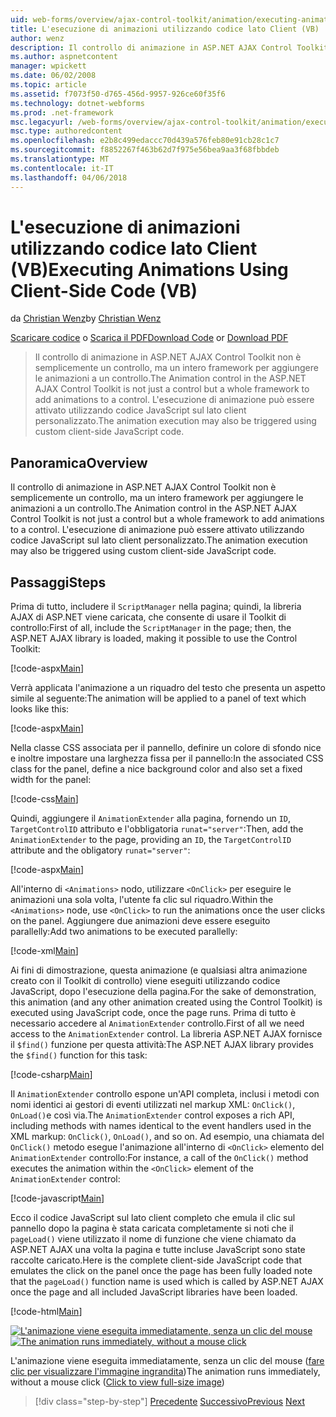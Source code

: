 ```yaml
---
uid: web-forms/overview/ajax-control-toolkit/animation/executing-animations-using-client-side-code-vb
title: L'esecuzione di animazioni utilizzando codice lato Client (VB) | Documenti Microsoft
author: wenz
description: Il controllo di animazione in ASP.NET AJAX Control Toolkit non è semplicemente un controllo, ma un intero framework per aggiungere le animazioni a un controllo. L'esecuzione di animazione...
ms.author: aspnetcontent
manager: wpickett
ms.date: 06/02/2008
ms.topic: article
ms.assetid: f7073f50-d765-456d-9957-926ce60f35f6
ms.technology: dotnet-webforms
ms.prod: .net-framework
msc.legacyurl: /web-forms/overview/ajax-control-toolkit/animation/executing-animations-using-client-side-code-vb
msc.type: authoredcontent
ms.openlocfilehash: e2b8c499edaccc70d439a576feb80e91cb28c1c7
ms.sourcegitcommit: f8852267f463b62d7f975e56bea9aa3f68fbbdeb
ms.translationtype: MT
ms.contentlocale: it-IT
ms.lasthandoff: 04/06/2018
---
```

<a name="executing-animations-using-client-side-code-vb"></a><span data-ttu-id="a1e76-104">L'esecuzione di animazioni utilizzando codice lato Client (VB)</span><span class="sxs-lookup"><span data-stu-id="a1e76-104">Executing Animations Using Client-Side Code (VB)</span></span>
====================
<span data-ttu-id="a1e76-105">da [Christian Wenz](https://github.com/wenz)</span><span class="sxs-lookup"><span data-stu-id="a1e76-105">by [Christian Wenz](https://github.com/wenz)</span></span>

<span data-ttu-id="a1e76-106">[Scaricare codice](http://download.microsoft.com/download/f/9/a/f9a26acd-8df4-4484-8a18-199e4598f411/Animation10.vb.zip) o [Scarica il PDF](http://download.microsoft.com/download/6/7/1/6718d452-ff89-4d3f-a90e-c74ec2d636a3/animation10VB.pdf)</span><span class="sxs-lookup"><span data-stu-id="a1e76-106">[Download Code](http://download.microsoft.com/download/f/9/a/f9a26acd-8df4-4484-8a18-199e4598f411/Animation10.vb.zip) or [Download PDF](http://download.microsoft.com/download/6/7/1/6718d452-ff89-4d3f-a90e-c74ec2d636a3/animation10VB.pdf)</span></span>

> <span data-ttu-id="a1e76-107">Il controllo di animazione in ASP.NET AJAX Control Toolkit non è semplicemente un controllo, ma un intero framework per aggiungere le animazioni a un controllo.</span><span class="sxs-lookup"><span data-stu-id="a1e76-107">The Animation control in the ASP.NET AJAX Control Toolkit is not just a control but a whole framework to add animations to a control.</span></span> <span data-ttu-id="a1e76-108">L'esecuzione di animazione può essere attivato utilizzando codice JavaScript sul lato client personalizzato.</span><span class="sxs-lookup"><span data-stu-id="a1e76-108">The animation execution may also be triggered using custom client-side JavaScript code.</span></span>


## <a name="overview"></a><span data-ttu-id="a1e76-109">Panoramica</span><span class="sxs-lookup"><span data-stu-id="a1e76-109">Overview</span></span>

<span data-ttu-id="a1e76-110">Il controllo di animazione in ASP.NET AJAX Control Toolkit non è semplicemente un controllo, ma un intero framework per aggiungere le animazioni a un controllo.</span><span class="sxs-lookup"><span data-stu-id="a1e76-110">The Animation control in the ASP.NET AJAX Control Toolkit is not just a control but a whole framework to add animations to a control.</span></span> <span data-ttu-id="a1e76-111">L'esecuzione di animazione può essere attivato utilizzando codice JavaScript sul lato client personalizzato.</span><span class="sxs-lookup"><span data-stu-id="a1e76-111">The animation execution may also be triggered using custom client-side JavaScript code.</span></span>

## <a name="steps"></a><span data-ttu-id="a1e76-112">Passaggi</span><span class="sxs-lookup"><span data-stu-id="a1e76-112">Steps</span></span>

<span data-ttu-id="a1e76-113">Prima di tutto, includere il `ScriptManager` nella pagina; quindi, la libreria AJAX di ASP.NET viene caricata, che consente di usare il Toolkit di controllo:</span><span class="sxs-lookup"><span data-stu-id="a1e76-113">First of all, include the `ScriptManager` in the page; then, the ASP.NET AJAX library is loaded, making it possible to use the Control Toolkit:</span></span>

[!code-aspx[Main](executing-animations-using-client-side-code-vb/samples/sample1.aspx)]

<span data-ttu-id="a1e76-114">Verrà applicata l'animazione a un riquadro del testo che presenta un aspetto simile al seguente:</span><span class="sxs-lookup"><span data-stu-id="a1e76-114">The animation will be applied to a panel of text which looks like this:</span></span>

[!code-aspx[Main](executing-animations-using-client-side-code-vb/samples/sample2.aspx)]

<span data-ttu-id="a1e76-115">Nella classe CSS associata per il pannello, definire un colore di sfondo nice e inoltre impostare una larghezza fissa per il pannello:</span><span class="sxs-lookup"><span data-stu-id="a1e76-115">In the associated CSS class for the panel, define a nice background color and also set a fixed width for the panel:</span></span>

[!code-css[Main](executing-animations-using-client-side-code-vb/samples/sample3.css)]

<span data-ttu-id="a1e76-116">Quindi, aggiungere il `AnimationExtender` alla pagina, fornendo un `ID`, `TargetControlID` attributo e l'obbligatoria `runat="server"`:</span><span class="sxs-lookup"><span data-stu-id="a1e76-116">Then, add the `AnimationExtender` to the page, providing an `ID`, the `TargetControlID` attribute and the obligatory `runat="server"`:</span></span>

[!code-aspx[Main](executing-animations-using-client-side-code-vb/samples/sample4.aspx)]

<span data-ttu-id="a1e76-117">All'interno di `<Animations>` nodo, utilizzare `<OnClick>` per eseguire le animazioni una sola volta, l'utente fa clic sul riquadro.</span><span class="sxs-lookup"><span data-stu-id="a1e76-117">Within the `<Animations>` node, use `<OnClick>` to run the animations once the user clicks on the panel.</span></span> <span data-ttu-id="a1e76-118">Aggiungere due animazioni deve essere eseguito parallelly:</span><span class="sxs-lookup"><span data-stu-id="a1e76-118">Add two animations to be executed parallelly:</span></span>

[!code-xml[Main](executing-animations-using-client-side-code-vb/samples/sample5.xml)]

<span data-ttu-id="a1e76-119">Ai fini di dimostrazione, questa animazione (e qualsiasi altra animazione creato con il Toolkit di controllo) viene eseguiti utilizzando codice JavaScript, dopo l'esecuzione della pagina.</span><span class="sxs-lookup"><span data-stu-id="a1e76-119">For the sake of demonstration, this animation (and any other animation created using the Control Toolkit) is executed using JavaScript code, once the page runs.</span></span> <span data-ttu-id="a1e76-120">Prima di tutto è necessario accedere al `AnimationExtender` controllo.</span><span class="sxs-lookup"><span data-stu-id="a1e76-120">First of all we need access to the `AnimationExtender` control.</span></span> <span data-ttu-id="a1e76-121">La libreria ASP.NET AJAX fornisce il `$find()` funzione per questa attività:</span><span class="sxs-lookup"><span data-stu-id="a1e76-121">The ASP.NET AJAX library provides the `$find()` function for this task:</span></span>

[!code-csharp[Main](executing-animations-using-client-side-code-vb/samples/sample6.cs)]

<span data-ttu-id="a1e76-122">Il `AnimationExtender` controllo espone un'API completa, inclusi i metodi con nomi identici ai gestori di eventi utilizzati nel markup XML: `OnClick()`, `OnLoad()`e così via.</span><span class="sxs-lookup"><span data-stu-id="a1e76-122">The `AnimationExtender` control exposes a rich API, including methods with names identical to the event handlers used in the XML markup: `OnClick()`, `OnLoad()`, and so on.</span></span> <span data-ttu-id="a1e76-123">Ad esempio, una chiamata del `OnClick()` metodo esegue l'animazione all'interno di `<OnClick>` elemento del `AnimationExtender` controllo:</span><span class="sxs-lookup"><span data-stu-id="a1e76-123">For instance, a call of the `OnClick()` method executes the animation within the `<OnClick>` element of the `AnimationExtender` control:</span></span>

[!code-javascript[Main](executing-animations-using-client-side-code-vb/samples/sample7.js)]

<span data-ttu-id="a1e76-124">Ecco il codice JavaScript sul lato client completo che emula il clic sul pannello dopo la pagina è stata caricata completamente si noti che il `pageLoad()` viene utilizzato il nome di funzione che viene chiamato da ASP.NET AJAX una volta la pagina e tutte incluse JavaScript sono state raccolte caricato.</span><span class="sxs-lookup"><span data-stu-id="a1e76-124">Here is the complete client-side JavaScript code that emulates the click on the panel once the page has been fully loaded note that the `pageLoad()` function name is used which is called by ASP.NET AJAX once the page and all included JavaScript libraries have been loaded.</span></span>

[!code-html[Main](executing-animations-using-client-side-code-vb/samples/sample8.html)]


<span data-ttu-id="a1e76-125">[![L'animazione viene eseguita immediatamente, senza un clic del mouse](executing-animations-using-client-side-code-vb/_static/image2.png)](executing-animations-using-client-side-code-vb/_static/image1.png)</span><span class="sxs-lookup"><span data-stu-id="a1e76-125">[![The animation runs immediately, without a mouse click](executing-animations-using-client-side-code-vb/_static/image2.png)](executing-animations-using-client-side-code-vb/_static/image1.png)</span></span>

<span data-ttu-id="a1e76-126">L'animazione viene eseguita immediatamente, senza un clic del mouse ([fare clic per visualizzare l'immagine ingrandita](executing-animations-using-client-side-code-vb/_static/image3.png))</span><span class="sxs-lookup"><span data-stu-id="a1e76-126">The animation runs immediately, without a mouse click ([Click to view full-size image](executing-animations-using-client-side-code-vb/_static/image3.png))</span></span>

> [!div class="step-by-step"]
> <span data-ttu-id="a1e76-127">[Precedente](modifying-animations-from-the-server-side-vb.md)
> [Successivo](changing-an-animation-using-client-side-code-vb.md)</span><span class="sxs-lookup"><span data-stu-id="a1e76-127">[Previous](modifying-animations-from-the-server-side-vb.md)
[Next](changing-an-animation-using-client-side-code-vb.md)</span></span>
